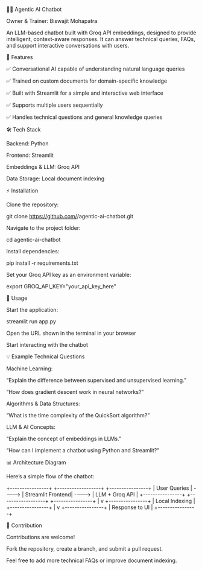 🧑‍💻 Agentic AI Chatbot

Owner & Trainer: Biswajit Mohapatra

An LLM-based chatbot built with Groq API embeddings, designed to provide intelligent, context-aware responses. It can answer technical queries, FAQs, and support interactive conversations with users.

🎯 Features

✅ Conversational AI capable of understanding natural language queries

✅ Trained on custom documents for domain-specific knowledge

✅ Built with Streamlit for a simple and interactive web interface

✅ Supports multiple users sequentially

✅ Handles technical questions and general knowledge queries

🛠 Tech Stack

Backend: Python

Frontend: Streamlit

Embeddings & LLM: Groq API

Data Storage: Local document indexing

⚡ Installation

Clone the repository:

git clone https://github.com/<your-username>/agentic-ai-chatbot.git


Navigate to the project folder:

cd agentic-ai-chatbot


Install dependencies:

pip install -r requirements.txt


Set your Groq API key as an environment variable:

export GROQ_API_KEY="your_api_key_here"

🚀 Usage

Start the application:

streamlit run app.py


Open the URL shown in the terminal in your browser

Start interacting with the chatbot

💡 Example Technical Questions

Machine Learning:

“Explain the difference between supervised and unsupervised learning.”

“How does gradient descent work in neural networks?”

Algorithms & Data Structures:

“What is the time complexity of the QuickSort algorithm?”

LLM & AI Concepts:

“Explain the concept of embeddings in LLMs.”

“How can I implement a chatbot using Python and Streamlit?”

📊 Architecture Diagram

Here’s a simple flow of the chatbot:

  +----------------+       +------------------+       +----------------+
  | User Queries   | ----> | Streamlit Frontend| ----> | LLM + Groq API |
  +----------------+       +------------------+       +----------------+
                                                        |
                                                        v
                                               +----------------+
                                               | Local Indexing |
                                               +----------------+
                                                        |
                                                        v
                                               +----------------+
                                               | Response to UI |
                                               +----------------+

🤝 Contribution

Contributions are welcome!

Fork the repository, create a branch, and submit a pull request.

Feel free to add more technical FAQs or improve document indexing.
